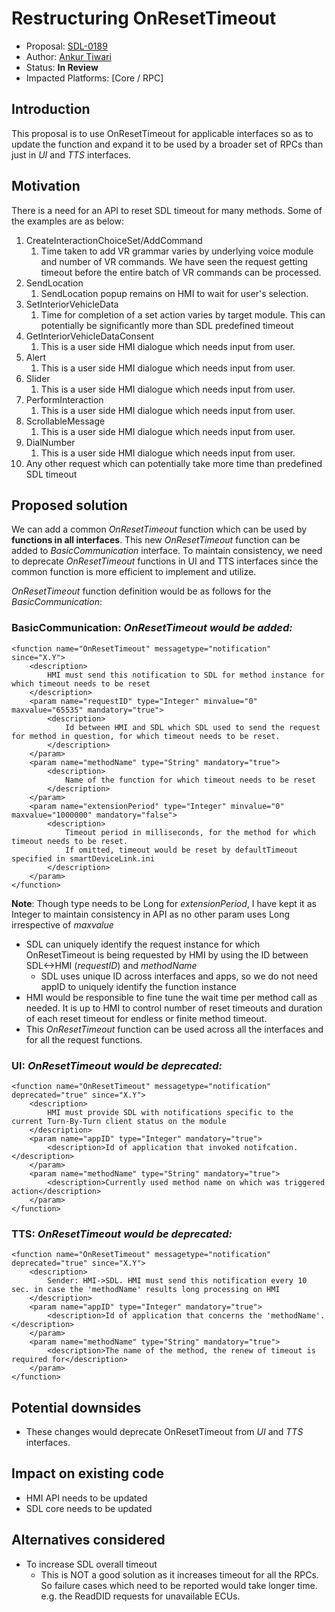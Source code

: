 # Restructuring OnResetTimeout

* Proposal: [SDL-0189](0189-Restructuring-OnResetTimeout.md)
* Author: [Ankur Tiwari](https://github.com/ATIWARI9)
* Status: **In Review**
* Impacted Platforms: [Core / RPC]

## Introduction

This proposal is to use OnResetTimeout for applicable interfaces so as to update the function and expand it to be used by a broader set of RPCs than just in _UI_ and _TTS_ interfaces.

## Motivation

There is a need for an API to reset SDL timeout for many methods. Some of the examples are as below:
1. CreateInteractionChoiceSet/AddCommand
    1. Time taken to add VR grammar varies by underlying voice module and number of VR commands. We have seen the request getting timeout before the entire batch of VR commands can be processed.
2. SendLocation
    1. SendLocation popup remains on HMI to wait for user's selection. 
3. SetInteriorVehicleData
    1. Time for completion of a set action varies by target module. This can potentially be significantly more than SDL predefined timeout
4. GetInteriorVehicleDataConsent
    1. This is a user side HMI dialogue which needs input from user.
5. Alert
    1. This is a user side HMI dialogue which needs input from user.
6. Slider
    1. This is a user side HMI dialogue which needs input from user.
7. PerformInteraction
    1. This is a user side HMI dialogue which needs input from user.
8. ScrollableMessage
    1. This is a user side HMI dialogue which needs input from user.
9. DialNumber
    1. This is a user side HMI dialogue which needs input from user.
10. Any other request which can potentially take more time than predefined SDL timeout


## Proposed solution

We can add a common _OnResetTimeout_ function which can be used by **functions in all interfaces**. This new _OnResetTimeout_ function can be added to _BasicCommunication_ interface. To maintain consistency, we need to deprecate _OnResetTimeout_ functions in UI and TTS interfaces since the common function is more efficient to implement and utilize.

  
_OnResetTimeout_ function definition would be as follows for the _BasicCommunication_:

### BasicCommunication: _OnResetTimeout would be added:_

```
<function name="OnResetTimeout" messagetype="notification" since="X.Y">
    <description>
		HMI must send this notification to SDL for method instance for which timeout needs to be reset
    </description>	
    <param name="requestID" type="Integer" minvalue="0" maxvalue="65535" mandatory="true">	
		<description>
			Id between HMI and SDL which SDL used to send the request for method in question, for which timeout needs to be reset.
		</description>
    </param>
    <param name="methodName" type="String" mandatory="true">
		<description>
			Name of the function for which timeout needs to be reset
		</description>
    </param>
    <param name="extensionPeriod" type="Integer" minvalue="0" maxvalue="1000000" mandatory="false">
		<description>
			Timeout period in milliseconds, for the method for which timeout needs to be reset.
			If omitted, timeout would be reset by defaultTimeout specified in smartDeviceLink.ini
		</description>
    </param>
</function>
```

**Note**: Though type needs to be Long for _extensionPeriod_, I have kept it as Integer to maintain consistency in API as no other param uses Long irrespective of _maxvalue_

* SDL can uniquely identify the request instance for which OnResetTimeout is being requested by HMI by using the ID between SDL<->HMI (_requestID_) and _methodName_
    * SDL uses unique ID across interfaces and apps, so we do not need appID to uniquely identify the function instance	
* HMI would be responsible to fine tune the wait time per method call as needed. It is up to HMI to control number of reset timeouts and duration of each reset timeout for endless or finite method timeout.
* This _OnResetTimeout_ function can be used across all the interfaces and for all the request functions.

### UI: _OnResetTimeout would be deprecated:_

```
<function name="OnResetTimeout" messagetype="notification" deprecated="true" since="X.Y">
	<description>
		HMI must provide SDL with notifications specific to the current Turn-By-Turn client status on the module
	</description>
	<param name="appID" type="Integer" mandatory="true">
		<description>Id of application that invoked notifcation.</description>
	</param>
	<param name="methodName" type="String" mandatory="true">
		<description>Currently used method name on which was triggered action</description>
	</param>
</function>
```

### TTS: _OnResetTimeout would be deprecated:_

```
<function name="OnResetTimeout" messagetype="notification" deprecated="true" since="X.Y">
	<description>
		Sender: HMI->SDL. HMI must send this notification every 10 sec. in case the 'methodName' results long processing on HMI
	</description>
	<param name="appID" type="Integer" mandatory="true">
		<description>Id of application that concerns the 'methodName'.</description>
	</param>
	<param name="methodName" type="String" mandatory="true">
		<description>The name of the method, the renew of timeout is required for</description>
	</param>
</function>
```




## Potential downsides
  * These changes would deprecate OnResetTimeout from _UI_ and _TTS_ interfaces.

## Impact on existing code
* HMI API needs to be updated
* SDL core needs to be updated

## Alternatives considered

* To increase SDL overall timeout
  * This is NOT a good solution as it increases timeout for all the RPCs. So failure cases which need to be reported would take longer time. e.g. the ReadDID requests for unavailable ECUs.
  
